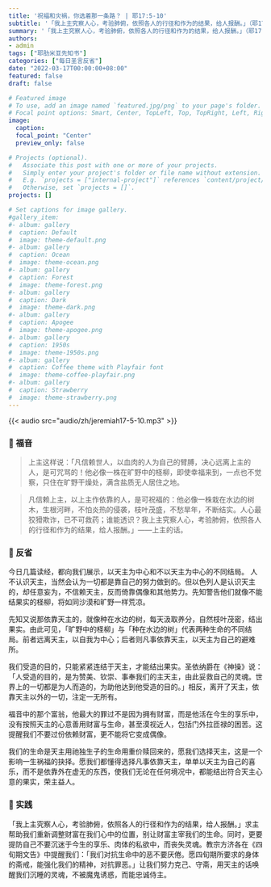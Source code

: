 ```yaml
---
title: '祝福和灾祸，你选着那一条路？ | 耶17:5-10'
subtitle: '「我上主究察人心，考验肺俯，依照各人的行径和作为的结果，给人报酬。」（耶17:10）'
summary: '「我上主究察人心，考验肺俯，依照各人的行径和作为的结果，给人报酬。」（耶17:10）'
authors:
- admin
tags: ["耶肋米亚先知书"]
categories: ["每日圣言反省"]
date: "2022-03-17T00:00:00+08:00"
featured: false
draft: false

# Featured image
# To use, add an image named `featured.jpg/png` to your page's folder.
# Focal point options: Smart, Center, TopLeft, Top, TopRight, Left, Right, BottomLeft, Bottom, BottomRight
image:
  caption:
  focal_point: "Center"
  preview_only: false

# Projects (optional).
#   Associate this post with one or more of your projects.
#   Simply enter your project's folder or file name without extension.
#   E.g. `projects = ["internal-project"]` references `content/project/deep-learning/index.md`.
#   Otherwise, set `projects = []`.
projects: []

# Set captions for image gallery.
#gallery_item:
#- album: gallery
#  caption: Default
#  image: theme-default.png
#- album: gallery
#  caption: Ocean
#  image: theme-ocean.png
#- album: gallery
#  caption: Forest
#  image: theme-forest.png
#- album: gallery
#  caption: Dark
#  image: theme-dark.png
#- album: gallery
#  caption: Apogee
#  image: theme-apogee.png
#- album: gallery
#  caption: 1950s
#  image: theme-1950s.png
#- album: gallery
#  caption: Coffee theme with Playfair font
#  image: theme-coffee-playfair.png
#- album: gallery
#  caption: Strawberry
#  image: theme-strawberry.png
---
```


{{< audio src="audio/zh/jeremiah17-5-10.mp3" >}}

### :love_letter: 福音
> 上主这样说：「凡信赖世人，以血肉的人为自己的臂膊，决心远离上主的人，是可咒骂的！他必像一株在旷野中的柽柳，即使幸福来到，一点也不觉察，只住在旷野干燥处，满含盐质无人居住之地。

> 凡信赖上主，以上主作依靠的人，是可祝福的：他必像一株栽在水边的树木，生根河畔，不怕炎热的侵袭，枝叶茂盛，不愁旱年，不断结实。人心最狡猾欺诈，已不可救药；谁能透识？我上主究察人心，考验肺俯，依照各人的行径和作为的结果，给人报酬。」——上主的话。

### :speech_balloon: 反省
今日几篇读经，都向我们展示，以天主为中心和不以天主为中心的不同结局。
人不认识天主，当然会认为一切都是靠自己的努力做到的。但以色列人是认识天主的，却任意妄为，不信赖天主，反而倚靠偶像和其他势力。先知警告他们就像不能结果实的柽柳，将如同沙漠和旷野一样荒凉。

先知又说那依靠天主的，就像种在水边的树，每天汲取养分，自然枝叶茂密，结出果实。由此可见，「旷野中的柽柳」与「种在水边的树」代表两种生命的不同结局。前者远离天主，以自我为中心；后者则凡事依靠天主，以天主为自己的避难所。

我们受造的目的，只能紧紧连结于天主，才能结出果实。圣依纳爵在《神操》说：「人受造的目的，是为赞美、钦崇、事奉我们的主天主，由此妥救自己的灵魂。世界上的一切都是为人而造的，为助他达到他受造的目的。」相反，离开了天主，依靠天主以外的一切，注定一无所有。

福音中的那个富翁，他最大的罪过不是因为拥有财富，而是他活在今生的享乐中，没有按照天主的心意善用财富与生命，甚至漠视近人，包括门外拉匝禄的困苦。这提醒我们不要过份依赖财富，更不能将它变成偶像。

我们的生命是天主用祂独生子的生命用重价赎回来的，愿我们选择天主，这是一个影响一生祸福的抉择。愿我们都懂得选择凡事依靠天主，单单以天主为自己的喜乐，而不是依靠外在虚无的东西，使我们无论在任何境况中，都能结出符合天主心意的果实，荣主益人。

### :runner: 实践
「我上主究察人心，考验肺俯，依照各人的行径和作为的结果，给人报酬。」求主帮助我们重新调整财富在我们心中的位置，别让财富主宰我们的生命。同时，更要提防自己不要沉迷于今生的享乐、肉体的私欲中，而丧失灵魂。教宗方济各在《四旬期文告》中提醒我们：「我们对抗生命中的恶不要厌倦。愿四旬期所要求的身体的斋戒，能强化我们的精神，对抗罪恶。」让我们努力克己、守斋，用天主的话唤醒我们沉睡的灵魂，不被魔鬼诱惑，而能忠诚侍主。
